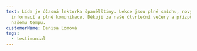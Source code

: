 ```yaml
---
text: Lída je úžasná lektorka španělštiny. Lekce jsou plné smíchu, nových
  informací a plné komunikace. Děkuji za naše čtvrteční večery a přizpůsobení se
  našemu tempu.
customerName: Denisa Lomová
tags:
  - testimonial
---
```

